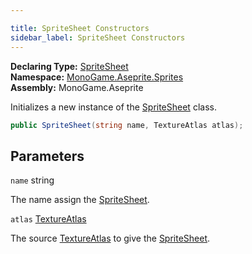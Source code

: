 ```yaml
---

title: SpriteSheet Constructors
sidebar_label: SpriteSheet Constructors
---
```

**Declaring Type:** [SpriteSheet](../)  
**Namespace:** [MonoGame.Aseprite.Sprites](../../)  
**Assembly:** MonoGame.Aseprite

Initializes a new instance of the [SpriteSheet](../) class.

```csharp
public SpriteSheet(string name, TextureAtlas atlas);
```

## Parameters

`name`  string

The name assign the [SpriteSheet](../).

`atlas`  [TextureAtlas](../../TextureAtlas/)

The source [TextureAtlas](../properties/TextureAtlas) to give the [SpriteSheet](../).


